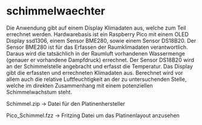 # schimmelwaechter
Die Anwendung gibt auf einem Display Klimadaten aus, welche zum Teil errechnet werden.
Hardwarebasis ist ein Raspberry Pico mit einem OLED Display ssd1306, einem Sensor BME280, sowie einem Sensor DS18B20.
Der Sensor BME280 ist für das Erfassen der Raumklimadaten verantwortlich. Daraus wird die tatsächlich in der Raumluft vorhandenen Wassermenge (genauer er vorhandene Dampfdruck) errechnet. Der Sensor DS18B20 wird an der Schimmelstelle angebracht und erfasst die Temperatur.
Das Display gibt die erfassten und errechneten Klimadaten aus. Berechnet wird vor allem auch die relative Luftfeuchtigkeit an der zu untersuchenden Stelle, welche im direkten Zusammenhang mit einem potenziellen Schimmelwachstum steht.

Schimmel.zip -> Datei für den Platinenhersteller

Pico_Schimmel.fzz -> Fritzing Datei um das Platinenlayout anzusehen
